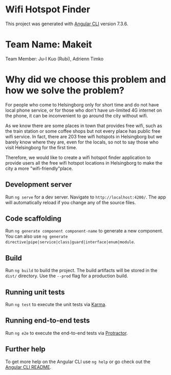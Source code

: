 


# Wifi Hotspot Finder

This project was generated with [Angular CLI](https://github.com/angular/angular-cli) version 7.3.6.

# Team Name: Makeit 
Team Member: Ju-I Kuo (Rubi), Adrienn Timko

# Why did we choose this problem and how we solve the problem?
For people who come to Helsingborg only for short time and do not have local phone service, or for those who don't have un-limited 4G internet on the phone, it can be inconvenient to go around the city without wifi.

As we know there are some places in town that provides free wifi, such as the train station or some coffee shops but not every place has public free wifi service. 
In fact, there are 203 free wifi hotspots in Helsingborg but we barely know where they are, even for the locals, so not to say those who visit Helsingborg for the first time.

Therefore, we would like to create a wifi hotspot finder application to provide users all the free wifi hotspot locations in Helsingborg to make the city a more "wifi-friendly"place.

## Development server

Run `ng serve` for a dev server. Navigate to `http://localhost:4200/`. The app will automatically reload if you change any of the source files.

## Code scaffolding

Run `ng generate component component-name` to generate a new component. You can also use `ng generate directive|pipe|service|class|guard|interface|enum|module`.

## Build

Run `ng build` to build the project. The build artifacts will be stored in the `dist/` directory. Use the `--prod` flag for a production build.

## Running unit tests

Run `ng test` to execute the unit tests via [Karma](https://karma-runner.github.io).

## Running end-to-end tests

Run `ng e2e` to execute the end-to-end tests via [Protractor](http://www.protractortest.org/).

## Further help

To get more help on the Angular CLI use `ng help` or go check out the [Angular CLI README](https://github.com/angular/angular-cli/blob/master/README.md).
